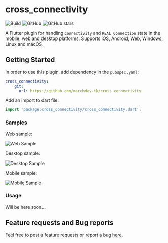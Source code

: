 # cross_connectivity

![Build](https://github.com/marchdev-tk/cross_connectivity/workflows/build/badge.svg)
![GitHub](https://img.shields.io/github/license/marchdev-tk/cross_connectivity)
![GitHub stars](https://img.shields.io/github/stars/marchdev-tk/cross_connectivity?style=social)

A Flutter plugin for handling `Connectivity` and `REAL Connection` state in the mobile, web and desktop platforms. Supports iOS, Android, Web, Windows, Linux and macOS.

## Getting Started

In order to use this plugin, add dependency in the `pubspec.yaml`:

```yaml
cross_connectivity:
    git:
      url: https://github.com/marchdev-tk/cross_connectivity
```

Add an import to dart file:

```dart
import 'package:cross_connectivity/cross_connectivity.dart';
```

### Samples

Web sample:

![Web Sample](../assets/cc_web.gif?raw=true)

Desktop sample:

![Desktop Sample](../assets/cc_desktop.gif?raw=true)

Mobile sample:

![Mobile Sample](../assets/cc_mobile.gif?raw=true)

### Usage

Will be here soon...

## Feature requests and Bug reports

Feel free to post a feature requests or report a bug [here](https://github.com/marchdev-tk/cross_connectivity/issues).
